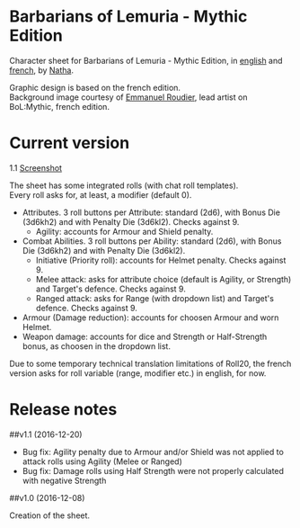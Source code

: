 # Barbarians of Lemuria - Mythic Edition

Character sheet for Barbarians of Lemuria - Mythic Edition, in [english](http://barbariansoflemuria.webs.com/) and [french](http://www.ludospherik.fr/content/14-barbarians-of-lemuria), by [Natha](https://github.com/NathaTerrien/roll20-wip/blob/master/README.md).

Graphic design is based on the french edition.  
Background image courtesy of [Emmanuel Roudier](http://roudier-neandertal.blogspot.fr/), lead artist on BoL:Mythic, french edition.

# Current version
1.1 [Screenshot](bolm.jpg)

The sheet has some integrated rolls (with chat roll templates).  
Every roll asks for, at least, a modifier (default 0).  
  * Attributes. 3 roll buttons per Attribute: standard (2d6), with Bonus Die (3d6kh2) and with Penalty Die (3d6kl2). Checks against 9.
    * Agility: accounts for Armour and Shield penalty.
  * Combat Abilities. 3 roll buttons per Ability: standard (2d6), with Bonus Die (3d6kh2) and with Penalty Die (3d6kl2).
    * Initiative (Priority roll): accounts for Helmet penalty. Checks against 9.
    * Melee attack: asks for attribute choice (default is Agility, or Strength) and Target's defence. Checks against 9.
    * Ranged attack: asks for Range (with dropdown list) and Target's defence. Checks against 9.
  * Armour (Damage reduction): accounts for choosen Armour and worn Helmet.
  * Weapon damage: accounts for dice and Strength or Half-Strength bonus, as choosen in the dropdown list.

Due to some temporary technical translation limitations of Roll20, the french version asks for roll variable (range, modifier etc.) in english, for now.

# Release notes

##v1.1 (2016-12-20)

* Bug fix: Agility penalty due to Armour and/or Shield was not applied to attack rolls using Agility (Melee or Ranged)
* Bug fix: Damage rolls using Half Strength were not properly calculated with negative Strength

##v1.0 (2016-12-08)

Creation of the sheet.
